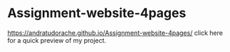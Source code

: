 # Assignment-website-4pages
https://andratudorache.github.io/Assignment-website-4pages/  click here for a quick preview of my project.
